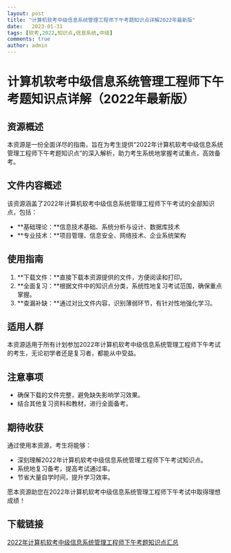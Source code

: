 ```yaml
---
layout: post
title: "计算机软考中级信息系统管理工程师下午考题知识点详解2022年最新版"
date:   2023-01-31
tags: [软考,2022,知识点,信息系统,中级]
comments: true
author: admin
---
```

# 计算机软考中级信息系统管理工程师下午考题知识点详解（2022年最新版）

## 资源概述

本资源是一份全面详尽的指南，旨在为考生提供“2022年计算机软考中级信息系统管理工程师下午考题知识点”的深入解析，助力考生系统地掌握考试重点，高效备考。

## 文件内容概述

该资源涵盖了2022年计算机软考中级信息系统管理工程师下午考试的全部知识点，包括：

* **基础理论：**信息技术基础、系统分析与设计、数据库技术
* **专业技术：**项目管理、信息安全、网络技术、企业系统架构

## 使用指南

1. **下载文件：**直接下载本资源提供的文件，方便阅读和打印。
2. **全面复习：**根据文件中的知识点分类，系统性地复习考试范围，确保重点掌握。
3. **查漏补缺：**通过对比文件内容，识别薄弱环节，有针对性地强化学习。

## 适用人群

本资源适用于所有计划参加2022年计算机软考中级信息系统管理工程师下午考试的考生，无论初学者还是复习者，都能从中受益。

## 注意事项

* 确保下载的文件完整，避免缺失影响学习效果。
* 结合其他复习资料和教材，进行全面备考。

## 期待收获

通过使用本资源，考生将能够：

* 深刻理解2022年计算机软考中级信息系统管理工程师下午考试知识点。
* 系统地复习备考，提高考试通过率。
* 节省大量自学时间，提升学习效率。

愿本资源助您在2022年计算机软考中级信息系统管理工程师下午考试中取得理想成绩！

## 下载链接

[2022年计算机软考中级信息系统管理工程师下午考题知识点汇总](https://pan.quark.cn/s/f760818808ec)
